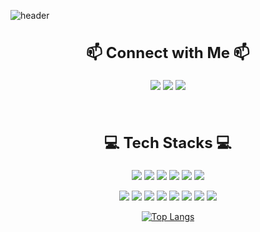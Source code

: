 ![header](https://capsule-render.vercel.app/api?type=waving&color=black&text=Minji%20Lee&fontColor=ffffff&fontSize=40&height=150&fontAlignY=30&section=header)

<!--연락망-->
<h2 align="center" style="font-size:24px;">📫 Connect with Me 📫</h2>

<p align='center'>
  <!--메일-->
  <img src="https://img.shields.io/badge/Gmail-D14836?style=flat&logo=gmail&logoColor=white"/>
  <!--기술블로그-->
  <a href="https://velog.io/@tengury5/posts"><img src="https://img.shields.io/badge/Velog-20C997?style=flat&logo=Velog&logoColor=white"/></a>
  <!--링크드인-->
  <a href="https://www.linkedin.com/in/minji-lee-94303832b/"><img src="https://img.shields.io/badge/LinkedIn-0077B5?style=flat&logo=linkedin&logoColor=white"/></a>
</p>

<br>

<!--기술 스택-->
<h2 align="center" style="font-size:24px;">💻 Tech Stacks 💻</h2>
<p align='center'>
  <!--파이썬-->
  <img src="https://img.shields.io/badge/Python-3776AB?style=flat&logo=python&logoColor=white"/>
  <!--MySQL-->
  <img src="https://img.shields.io/badge/MySQL-4479A1?style=flat&logo=mysql&logoColor=white"/>
  <!--PostgreSQL-->
  <img src="https://img.shields.io/badge/PostgreSQL-4169E1?style=flat&logo=postgresql&logoColor=white"/>
  <!--AWS-->
  <img src="https://img.shields.io/badge/Amazon_AWS-FF9900?style=flat&logo=amazonaws&logoColor=white"/>
  <!--Airflow-->
  <img src="https://img.shields.io/badge/Airflow-017CEE?style=flat&logo=Apache%20Airflow&logoColor=white"/>
  <!--Docker-->
  <img src="https://img.shields.io/badge/docker-2496ED?style=flat&logo=docker&logoColor=white"/>
</p>
<p align='center'>
  <!--vscode-->
  <img src="https://img.shields.io/badge/Visual_Studio_Code-0078D4?style=flat&logo=visual%20studio%20code&logoColor=white"/>
  <!--GitHub-->
  <img src="https://img.shields.io/badge/GitHub-181717?style=flat&logo=github&logoColor=white"/>
  <!--노션-->
  <img src="https://img.shields.io/badge/Notion-000000?style=flat&logo=notion&logoColor=white"/>
  <!--태블로-->
  <img src="https://img.shields.io/badge/Tableau-E97627?style=flat&logo=Tableau&logoColor=white"/>
  <!--피그마-->
  <img src="https://img.shields.io/badge/Figma-F24E1E?style=flat&logo=figma&logoColor=white"/>
  <!--미로-->
  <img src="https://img.shields.io/badge/Miro-050038?style=flat&logo=Miro&logoColor=white"/>
  <!--캔바-->
  <img src="https://img.shields.io/badge/Canva-%2300C4CC.svg?&style=flat&logo=Canva&logoColor=white"/>
  <!--일러스트레이터-->
  <img src="https://img.shields.io/badge/Adobe%20Illustrator-FF9A00?style=flat&logo=adobe%20illustrator&logoColor=white"/>
</p>

<!--많이 사용한 언어-->
<p align="center">
  <a href="https://github.com/anuraghazra/github-readme-stats">
    <img src="https://github-readme-stats.vercel.app/api/top-langs/?username=minZmax&layout=compact&theme=nightowl" alt="Top Langs" />
  </a>
</p>

